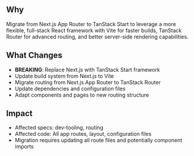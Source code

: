 ## Why
Migrate from Next.js App Router to TanStack Start to leverage a more flexible, full-stack React framework with Vite for faster builds, TanStack Router for advanced routing, and better server-side rendering capabilities.

## What Changes
- **BREAKING**: Replace Next.js with TanStack Start framework
- Update build system from Next.js to Vite
- Migrate routing from Next.js App Router to TanStack Router
- Update dependencies and configuration files
- Adapt components and pages to new routing structure

## Impact
- Affected specs: dev-tooling, routing
- Affected code: All app routes, layout, configuration files
- Migration requires updating all route files and potentially component imports